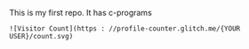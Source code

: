 This is my first repo. 
It has c-programs
```
![Visitor Count](https : //profile-counter.glitch.me/{YOUR USER}/count.svg)
```
